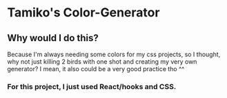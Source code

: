# Tamiko's Color-Generator

## Why would I do this?

Because I'm always needing some colors for my css projects, so I thought, why not just killing 2 birds with one shot and creating my very own generator?
I mean, it also could be a very good practice tho ^^

### For this project, I just used React/hooks and CSS.
